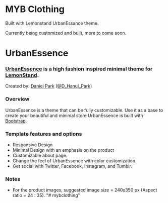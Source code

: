 MYB Clothing
=============

Built with Lemonstand UrbanEssance theme.

Currently being customized and built, more to come soon.

UrbanEssence
=============

### [UrbanEssence](https://urban-essence.lemonstand.com/) is a high fashion inspired minimal theme for [LemonStand](https://lemonstand.com/).

Created by: [Daniel Park](http://dparkd.com) ([@D_Hanul_Park](https://twitter.com/D_Hanul_Park))

### Overview

UrbanEssence is a theme that can be fully customizable. Use it as a base to create your beautiful and minimal store UrbanEssence is built with [Bootstrap](http://getbootstrap.com/). 

### Template features and options

- Responsive Design
- Minimal Design with an emphasis on the product
- Customizable about page. 
- Change the feel of UrbanEssence with color customization.
- Get social with Twitter, Facebook, Instagram, and Tumblr.

### Notes
- For the product images, suggested image size = 240x350 px (Aspect ratio = 24 : 35).
"# mybclothing" 

